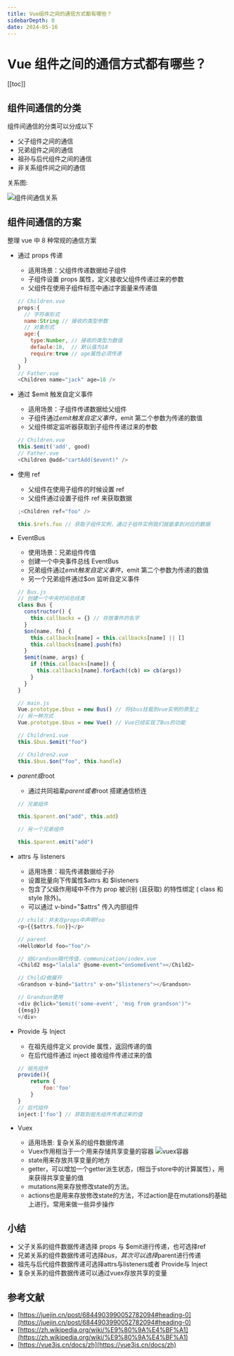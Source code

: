 ```yaml
---
title: Vue组件之间的通信方式都有哪些？
sidebarDepth: 0
date: 2024-05-16
---
```


# Vue 组件之间的通信方式都有哪些？

[[toc]]

## 组件间通信的分类

组件间通信的分类可以分成以下

- 父子组件之间的通信
- 兄弟组件之间的通信
- 祖孙与后代组件之间的通信
- 非关系组件间之间的通信

关系图:

![组件间通信关系](/images/interview/compCompute.png)

## 组件间通信的方案

整理 vue 中 8 种常规的通信方案

- 通过 props 传递

  - 适用场景：父组件传递数据给子组件
  - 子组件设置 props 属性，定义接收父组件传递过来的参数
  - 父组件在使用子组件标签中通过字面量来传递值

  ```js
  // Children.vue
  props:{
    // 字符串形式
    name:String // 接收的类型参数
    // 对象形式
    age:{
      type:Number, // 接收的类型为数值
      defaule:18,  // 默认值为18
      require:true // age属性必须传递
    }
  }
  // Father.vue
  <Children name="jack" age=18 />
  ```

- 通过 $emit 触发自定义事件

  - 适用场景：子组件传递数据给父组件
  - 子组件通过$emit触发自定义事件，$emit 第二个参数为传递的数值
  - 父组件绑定监听器获取到子组件传递过来的参数

  ```js
  // Children.vue
  this.$emit('add', good)
  // Father.vue
  <Children @add="cartAdd($event)" />
  ```

- 使用 ref

  - 父组件在使用子组件的时候设置 ref
  - 父组件通过设置子组件 ref 来获取数据

  ```js
  ;<Children ref="foo" />

  this.$refs.foo // 获取子组件实例，通过子组件实例我们就能拿到对应的数据
  ```

- EventBus

  - 使用场景：兄弟组件传值
  - 创建一个中央事件总线 EventBus
  - 兄弟组件通过$emit触发自定义事件，$emit 第二个参数为传递的数值
  - 另一个兄弟组件通过$on 监听自定义事件

  ```js
  // Bus.js
  // 创建一个中央时间总线类
  class Bus {
    constructor() {
      this.callbacks = {} // 存放事件的名字
    }
    $on(name, fn) {
      this.callbacks[name] = this.callbacks[name] || []
      this.callbacks[name].push(fn)
    }
    $emit(name, args) {
      if (this.callbacks[name]) {
        this.callbacks[name].forEach((cb) => cb(args))
      }
    }
  }

  // main.js
  Vue.prototype.$bus = new Bus() // 将$bus挂载到vue实例的原型上
  // 另一种方式
  Vue.prototype.$bus = new Vue() // Vue已经实现了Bus的功能

  // Children1.vue
  this.$bus.$emit("foo")

  // Children2.vue
  this.$bus.$on("foo", this.handle)
  ```

- $parent 或$root

  - 通过共同祖辈$parent或者$root 搭建通信桥连

  ```js
  // 兄弟组件

  this.$parent.on("add", this.add)

  // 另一个兄弟组件

  this.$parent.emit("add")
  ```

- attrs 与 listeners

  - 适用场景：祖先传递数据给子孙
  - 设置批量向下传属性$attrs 和 $listeners
  - 包含了父级作用域中不作为 prop 被识别 (且获取) 的特性绑定 ( class 和 style 除外)。
  - 可以通过 v-bind="$attrs" 传⼊内部组件

  ```js
  // child：并未在props中声明foo
  <p>{{$attrs.foo}}</p>

  // parent
  <HelloWorld foo="foo"/>
  ```

  ```js
  // 给Grandson隔代传值，communication/index.vue
  <Child2 msg="lalala" @some-event="onSomeEvent"></Child2>

  // Child2做展开
  <Grandson v-bind="$attrs" v-on="$listeners"></Grandson>

  // Grandson使⽤
  <div @click="$emit('some-event', 'msg from grandson')">
  {{msg}}
  </div>
  ```

- Provide 与 Inject

  - 在祖先组件定义 provide 属性，返回传递的值
  - 在后代组件通过 inject 接收组件传递过来的值

  ```js
  // 祖先组件
  provide(){
      return {
          foo:'foo'
      }
  }
  // 后代组件
  inject:['foo'] // 获取到祖先组件传递过来的值  
  ```

- Vuex

  - 适用场景: 复杂关系的组件数据传递
  - Vuex作用相当于一个用来存储共享变量的容器
    ![vuex容器](/images/interview/vuex.png)
  - state用来存放共享变量的地方
  - getter，可以增加一个getter派生状态，(相当于store中的计算属性），用来获得共享变量的值
  - mutations用来存放修改state的方法。
  - actions也是用来存放修改state的方法，不过action是在mutations的基础上进行。常用来做一些异步操作

## 小结

- 父子关系的组件数据传递选择 props  与 $emit进行传递，也可选择ref
- 兄弟关系的组件数据传递可选择$bus，其次可以选择$parent进行传递
- 祖先与后代组件数据传递可选择attrs与listeners或者 Provide与 Inject
- 复杂关系的组件数据传递可以通过vuex存放共享的变量

## 参考文献

- [https://juejin.cn/post/6844903990052782094#heading-0](https://juejin.cn/post/6844903990052782094#heading-0)
- [https://zh.wikipedia.org/wiki/%E9%80%9A%E4%BF%A1](https://zh.wikipedia.org/wiki/%E9%80%9A%E4%BF%A1)
- [https://vue3js.cn/docs/zh](https://vue3js.cn/docs/zh)
